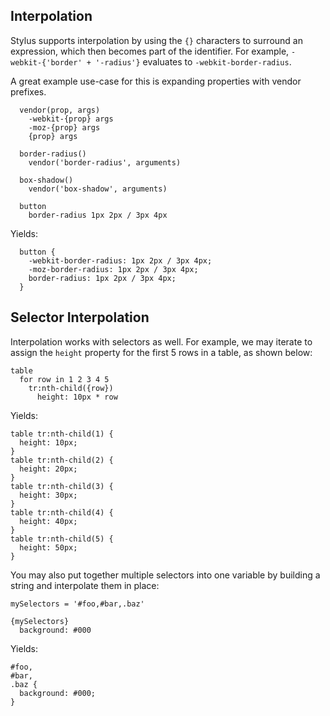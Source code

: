 ## Interpolation

Stylus supports interpolation by using the `{}` characters to surround an expression, which then becomes part of the identifier. For example, `-webkit-{'border' + '-radius'}` evaluates to `-webkit-border-radius`.

A great example use-case for this is expanding properties with vendor prefixes.

      vendor(prop, args)
        -webkit-{prop} args
        -moz-{prop} args
        {prop} args

      border-radius()
        vendor('border-radius', arguments)
      
      box-shadow()
        vendor('box-shadow', arguments)

      button
        border-radius 1px 2px / 3px 4px

Yields:

      button {
        -webkit-border-radius: 1px 2px / 3px 4px;
        -moz-border-radius: 1px 2px / 3px 4px;
        border-radius: 1px 2px / 3px 4px;
      }

## Selector Interpolation

Interpolation works with selectors as well. For example, we may iterate to assign the `height` property for the first 5 rows in a table, as shown below:

    table
      for row in 1 2 3 4 5
        tr:nth-child({row})
          height: 10px * row

Yields:

    table tr:nth-child(1) {
      height: 10px;
    }
    table tr:nth-child(2) {
      height: 20px;
    }
    table tr:nth-child(3) {
      height: 30px;
    }
    table tr:nth-child(4) {
      height: 40px;
    }
    table tr:nth-child(5) {
      height: 50px;
    }
    
You may also put together multiple selectors into one variable by building a string and interpolate them in place:

    mySelectors = '#foo,#bar,.baz'
    
    {mySelectors}
      background: #000

Yields:

    #foo,
    #bar,
    .baz {
      background: #000;
    }
